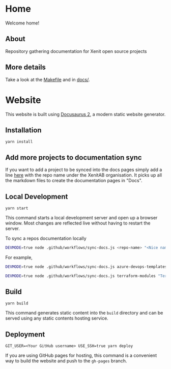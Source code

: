 # Home

Welcome home!

## About

Repository gathering documentation for Xenit open source projects

## More details

Take a look at the [Makefile](Makefile) and in [docs/](docs/).

# Website

This website is built using [Docusaurus 2](https://v2.docusaurus.io/), a modern static website generator.

## Installation

```console
yarn install
```

## Add more projects to documentation sync

If you want to add a project to be synced into the docs pages simply add a line [here](./.github/workflows/publish-docs.yaml#26) with the repo name under the XenitAB organisation.
It picks up all the markdown files to create the documentation pages in "Docs".

## Local Development

```console
yarn start
```

This command starts a local development server and open up a browser window. Most changes are reflected live without having to restart the server.

To sync a repos documentation locally

```sh
DEVMODE=true node .github/workflows/sync-docs.js <repo-name> "<Nice name>" [<docs folder>]
```

For example,

```sh
DEVMODE=true node .github/workflows/sync-docs.js azure-devops-templates "Azure DevOps Templates"

DEVMODE=true node .github/workflows/sync-docs.js terraform-modules "Terraform Modules" modules
```

## Build

```console
yarn build
```

This command generates static content into the `build` directory and can be served using any static contents hosting service.

## Deployment

```console
GIT_USER=<Your GitHub username> USE_SSH=true yarn deploy
```

If you are using GitHub pages for hosting, this command is a convenient way to build the website and push to the `gh-pages` branch.
